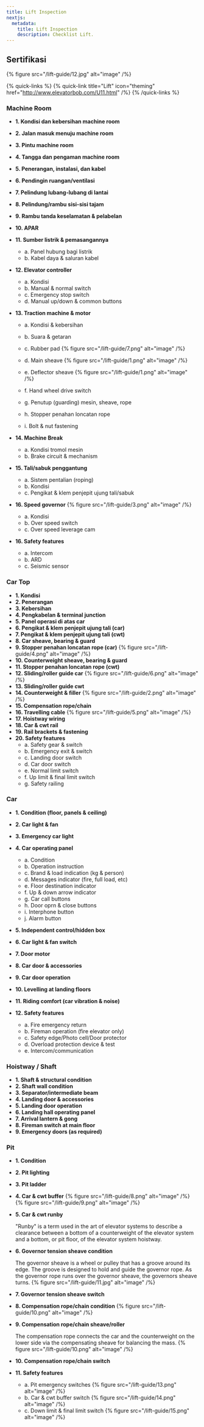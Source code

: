 ```yaml
---
title: Lift Inspection
nextjs:
  metadata:
    title: Lift Inspection
    description: Checklist Lift.
---
```


<!-- ## Maintenance Rutin

### Periksa sistem break

### Periksa seluruh kondisi fisik escalator -->

## Sertifikasi

{% figure src="/lift-guide/12.jpg" alt="image" /%}

{% quick-links %}
{% quick-link title="Lift" icon="theming" href="http://www.elevatorbob.com/U11.html"  /%}
{% /quick-links %}

### Machine Room

- **1. Kondisi dan kebersihan machine room**
- **2. Jalan masuk menuju machine room**
- **3. Pintu machine room**
- **4. Tangga dan pengaman machine room**
- **5. Penerangan, instalasi, dan kabel**
- **6. Pendingin ruangan/ventilasi**
- **7. Pelindung lubang-lubang di lantai**
- **8. Pelindung/rambu sisi-sisi tajam**
- **9. Rambu tanda keselamatan & pelabelan**
- **10. APAR**
- **11. Sumber listrik & pemasangannya**
  - a. Panel hubung bagi listrik
  - b. Kabel daya & saluran kabel
- **12. Elevator controller**
  - a. Kondisi
  - b. Manual & normal switch
  - c. Emergency stop switch
  - d. Manual up/down & common buttons
- **13. Traction machine & motor**

  - a. Kondisi & kebersihan
  - b. Suara & getaran
  - c. Rubber pad
    {% figure src="/lift-guide/7.png" alt="image" /%}

  - d. Main sheave
    {% figure src="/lift-guide/1.png" alt="image" /%}
  - e. Deflector sheave
    {% figure src="/lift-guide/1.png" alt="image" /%}
  - f. Hand wheel drive switch
  - g. Penutup (guarding) mesin, sheave, rope
  - h. Stopper penahan loncatan rope
  - i. Bolt & nut fastening

- **14. Machine Break**
  - a. Kondisi tromol mesin
  - b. Brake circuit & mechanism
- **15. Tali/sabuk penggantung**
  - a. Sistem pentalian (roping)
  - b. Kondisi
  - c. Pengikat & klem penjepit ujung tali/sabuk
- **16. Speed governor**
  {% figure src="/lift-guide/3.png" alt="image" /%}
  - a. Kondisi
  - b. Over speed switch
  - c. Over speed leverage cam
- **16. Safety features**
  - a. Intercom
  - b. ARD
  - c. Seismic sensor

### Car Top

- **1. Kondisi**
- **2. Penerangan**
- **3. Kebersihan**
- **4. Pengkabelan & terminal junction**
- **5. Panel operasi di atas car**
- **6. Pengikat & klem penjepit ujung tali (car)**
- **7. Pengikat & klem penjepit ujung tali (cwt)**
- **8. Car sheave, bearing & guard**
- **9. Stopper penahan loncatan rope (car)**
  {% figure src="/lift-guide/4.png" alt="image" /%}
- **10. Counterweight sheave, bearing & guard**
- **11. Stopper penahan loncatan rope (cwt)**
- **12. Sliding/roller guide car**
  {% figure src="/lift-guide/6.png" alt="image" /%}
- **13. Sliding/roller guide cwt**
- **14. Counterweight & filler**
  {% figure src="/lift-guide/2.png" alt="image" /%}
- **15. Compensation rope/chain**
- **16. Travelling cable**
  {% figure src="/lift-guide/5.png" alt="image" /%}
- **17. Hoistway wiring**
- **18. Car & cwt rail**
- **19. Rail brackets & fastening**
- **20. Safety features**
  - a. Safety gear & switch
  - b. Emergency exit & switch
  - c. Landing door switch
  - d. Car door switch
  - e. Normal limit switch
  - f. Up limit & final limit switch
  - g. Safety railing

### Car

- **1. Condition (floor, panels & ceiling)**
- **2. Car light & fan**
- **3. Emergency car light**
- **4. Car operating panel**
  - a. Condition
  - b. Operation instruction
  - c. Brand & load indication (kg & person)
  - d. Messages indicator (fire, full load, etc)
  - e. Floor destination indicator
  - f. Up & down arrow indicator
  - g. Car call buttons
  - h. Door oprn & close buttons
  - i. Interphone button
  - j. Alarm button
- **5. Independent control/hidden box**
- **6. Car light & fan switch**
- **7. Door motor**
- **8. Car door & accessories**
- **9. Car door operation**
- **10. Levelling at landing floors**
- **11. Riding comfort (car vibration & noise)**
- **12. Safety features**

  - a. Fire emergency return
  - b. Fireman operation (fire elevator only)
  - c. Safety edge/Photo cell/Door protector
  - d. Overload protection device & test
  - e. Intercom/communication

### Hoistway / Shaft

- **1. Shaft & structural condition**
- **2. Shaft wall condition**
- **3. Separator/intermediate beam**
- **4. Landing door & accessories**
- **5. Landing door operation**
- **6. Landing hall operating panel**
- **7. Arrival lantern & gong**
- **8. Fireman switch at main floor**
- **9. Emergency doors (as required)**

### Pit

- **1. Condition**
- **2. Pit lighting**
- **3. Pit ladder**
- **4. Car & cwt buffer**
  {% figure src="/lift-guide/8.png" alt="image" /%}
  {% figure src="/lift-guide/9.png" alt="image" /%}

- **5. Car & cwt runby**

  "Runby" is a term used in the art of elevator systems to describe a clearance between a bottom of a counterweight of the elevator system and a bottom, or pit floor, of the elevator system hoistway.

- **6. Governor tension sheave condition**

  The governor sheave is a wheel or pulley that has a groove around its edge. The groove is designed to hold and guide the governor rope. As the governor rope runs over the governor sheave, the governors sheave turns.
  {% figure src="/lift-guide/11.jpg" alt="image" /%}

- **7. Governor tension sheave switch**
- **8. Compensation rope/chain condition**
  {% figure src="/lift-guide/10.png" alt="image" /%}

- **9. Compensation rope/chain sheave/roller**

  The compensation rope connects the car and the counterweight on the lower side via the compensating sheave for balancing the mass.
  {% figure src="/lift-guide/10.png" alt="image" /%}

- **10. Compensation rope/chain switch**
- **11. Safety features**
  - a. Pit emergency switches
    {% figure src="/lift-guide/13.png" alt="image" /%}
  - b. Car & cwt buffer switch
    {% figure src="/lift-guide/14.png" alt="image" /%}
  - c. Down limit & final limit switch
    {% figure src="/lift-guide/15.png" alt="image" /%}
